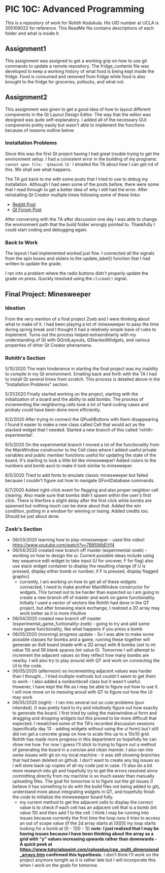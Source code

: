 # PIC 10C: Advanced Programming
This is a repository of work for Rohith Kodukula. His UID number at UCLA is 305109022 for reference. This ReadMe file contains descriptions of each folder and what is inside it.

## Assignment1
This assignment was assigned to get a working grip on how to use git commands to update a remote repository. The fridge_contents file was developed to keep a working history of what food is being kept inside the fridge. Food is consumed and removed from fridge while food is also brought to the fridge for groceries, potlucks, and what not.

## Assignment2
This assignment was given to get a good idea of how to layout different components in the Qt Layout Design Editor. The way that the editor was designed was quite self-explanatory. I added all of the necessary GUI components pretty easily but wasn't able to implement the functions because of reasons outline below.

### Installation Problems
Since this was the first Qt project having I had great trouble trying to get the environment setup. I had a consistent error in the building of my programs: 
`cannot open file: 'qtmaind.lb'`
I emailed the TA about how I can get rid of this. We shall see what happens.

The TA got back to me with some posts that I tried to use to debug my installation. Although I had seen some of the posts before, there were some that I read through to get a better idea of why I still had the error. After reinstalling Qt Creator multiple times following some of these links:
* [Reddit Post](https://www.reddit.com/r/Qt5/comments/awrray/qt_opensource_5121_default_installation_does_not/ehos1ab/)
* [Qt Forum Post](https://forum.qt.io/topic/83996/simple-application-runs-in-release-but-debug-gives-me-a-linkage-error/12)

After conversing with the TA after discussion one day I was able to change the environment path that the build folder wrongly pointed to. Thankfully I could start coding and debugging again.

### Back to Work
The layout I had implemented worked just fine. I connected all the signals from the spin boxes and sliders to the update_label() function that I had written to update the grade.

I ran into a problem where the radio buttons didn't properly update the grade on press. Quickly resolved using the `clicked()` signal.

## Final Project: Minesweeper
### Ideation
From the very mention of a final project Zoeb and I were thinking about what to make of it. I had been playing a lot of minesweeper to pass the time during spring break and I thought it had a relatively simple base of rules to implement. Turns out the process helped extraordinarily with my understanding of Qt with QGridLayouts, QStackedWidgets, and various properties of other Qt Creator phenamena.

### Rohith's Section
5/15/2020 The main hinderance in starting the final project was my inability to compile in my Qt environment. Emailing back and forth with the TA I had to install Qt several times from scratch. This process is detailed above in the "Installation Problems" section.

5/31/2020 Finally started working on the project, starting with the initialization of a board and the ability to add bombs. The process of incrementing the neighboring cells took a lot of hard coding cases and probaly could have been done more efficiently.
 
6/2/2020 After trying to connect the QPushButtons with them disappearing I found it easier to make a new class called Cell that would act as the stacked widget that I needed. Started a new branch of this called 'rohith-experimental'.

6/5/2020 On the experimental branch I moved a lot of the functionality from the MainWindow constructor to the Cell class where I added useful private variables and public member functions useful for updating the state of the board.
It's starting to look a little bit like minesweeper! Added colors to the numbers and bomb ascii to make it look similar to minsweeper.

6/5/2020 Tried to add fonts to emulate classic minesweeper but failed because I couldn't figure out how to navigate QFontDatabase commands.

6/7/2020 Added right-click event for flagging and also proper neighbor cell clearing. Also made sure that bombs didn't spawn within the user's first click. There is therfore a slight delay after the first click while bombs are spawned but nothing much can be done about that. Added the win condition, putting in a window for winning or losing. Added credits too. Should be just about done.

### Zoeb's Section
* 06/03/2020 learning how to play minesweeper - used this video! https://www.youtube.com/watch?v=7B85WbEiYf4
* 06/04/2020 created new branch off master (experimental-zoeb) - working on how to design the ui. Current possible ideas include using key sequence edit widget to take input (U for uncover, F for flag) also use stack widget container to display the resulting change (if U is pressed, display either bomb or number, if F is pressed, display flagged graphic)
  * currently, I am working on how to get all of these widgets connected, I need to make another MainWindow constructor for widgets. This turned out to be harder than expected so I am going to create a new branch off of master and work on game functionality. Initially I used a vector of vectors like Rohith had done in the QT project, but after browsing stack exchange, I realized a 2D array may work better as it is more intuitive
* 06/04/2020 created new branch off master (experimental_game_funtionality-zoeb) - going to try and add some more game functionality, like what happens if you press a bomb
* 06/05/2020 (morning) progress update - So I was able to make some possible classes for bombs and a game, running these together will generate an 8x8 board (made with a 2D array) with 8 bombs (set to int value 10) and 56 blank spaces (int value 0). Tomorrow I will attempt to increment the adjacent values so they reflect how many bombs are nearby. I will also try to play around with QT and work on connecting the UI to the code.
 * 06/05/2020 (afternoon) so incrementing adjacent values was harder than I thought... I tried multiple methods but couldn't seem to get them to work - I also added a nonbombcell class but it wasn't useful. However, I have kept the file as I may be able to figure out how to use it. I will now move on to messing aroud with QT to figure out how the UI may work
 * 06/05/2020 (night) - I ran into several not so cute problems (pun intended). It was pretty hard to try and intuitively figure out how exactly to generate the board. I first tried by using the mainwindow.ui form and dragging and dropping widgets but this proved to be more difficult that expected. I rewatched some of the TA's recorded discussion sessions (specifically day 13 - adding widgets without using the ui form) but I still did not get a concrete grasp on how to scale this up to a 10x10 grid. Rohith has made more progress in this department so hopefully he can show me how. For now I guess I'll stick to trying to figure out a method of generating the board in a concise and clean manner. I also ran into some issues with git on my local machine - it was still showing branches that had been deleted on github. I don't want to create any big issues so I will store back up copies of all my code just in case. I'll also do a bit more research into git and hopefully try to get the errors resolved since committing directly from my machine is so much easier than manually uploading files. The goal for tomorrow is to figure out the git issues (I believe it has something to do with the build files not being added to git), understand more about integrating widgets in QT, and hopefully finish the code to initialize the minesweeper board fully. 
   * my current method to get the adjacent cells to display the correct value is to check if each cell has an adjacent cell that is a bomb (int value 10) and then add 1 to the cell. I think I may be running into issues because currently the first time the loop runs it tries to access an out of scope value (if the 2d array starts at [0][0] my loop starts looking for a bomb at [0 - 1][0 - 1]) **_note:_** **I just realized that I may be having issues because I have been thinking about the array as a grid with "y" values increasing upwards rather than downwards - A quick peek at https://www.tutorialspoint.com/cplusplus/cpp_multi_dimensional_arrays.htm confirmed this hypothesis.**
  I don't think I'll work on the project anymore tonight as it is rather late but I will incorporate this when I work on the goals for tomorow.
